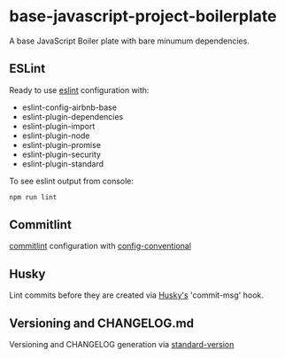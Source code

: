 # base-javascript-project-boilerplate

A base JavaScript Boiler plate with bare minumum dependencies.

## ESLint

Ready to use [eslint](https://eslint.org/) configuration with:

- eslint-config-airbnb-base
- eslint-plugin-dependencies
- eslint-plugin-import
- eslint-plugin-node
- eslint-plugin-promise
- eslint-plugin-security
- eslint-plugin-standard

To see eslint output from console:

```bash
npm run lint
```

## Commitlint

[commitlint](https://github.com/conventional-changelog/commitlint) configuration with [config-conventional](https://github.com/conventional-changelog/commitlint/tree/master/@commitlint/config-conventional)

## Husky

Lint commits before they are created via [Husky's](https://github.com/typicode/husky#readme) 'commit-msg' hook.

## Versioning and CHANGELOG.md

Versioning and CHANGELOG generation via [standard-version](https://github.com/conventional-changelog/standard-version#readme)
